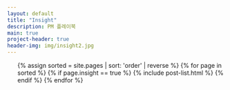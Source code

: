 ```yaml
---
layout: default
title: "Insight"
description: PM 플레이북
main: true
project-header: true
header-img: img/insight2.jpg
---
```


<ul class="catalogue">
{% assign sorted = site.pages | sort: 'order' | reverse %}
{% for page in sorted %}
{% if page.insight == true %}
{% include post-list.html %}
{% endif %}
{% endfor %}
</ul>
